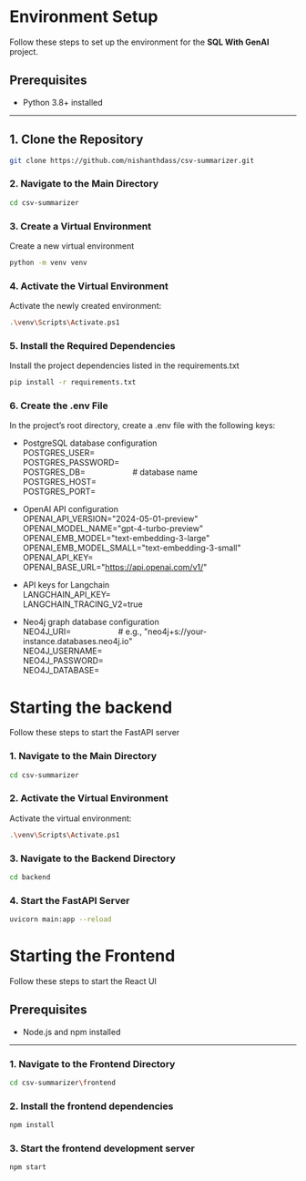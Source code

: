 # Environment Setup

Follow these steps to set up the environment for the **SQL With GenAI** project.

## Prerequisites

- Python 3.8+ installed

---

## 1. Clone the Repository

```bash
git clone https://github.com/nishanthdass/csv-summarizer.git
```

### 2. Navigate to the Main Directory
```bash
cd csv-summarizer
```

### 3. Create a Virtual Environment
Create a new virtual environment
```bash
python -m venv venv
```

### 4. Activate the Virtual Environment
Activate the newly created environment:
```bash
.\venv\Scripts\Activate.ps1
```

### 5. Install the Required Dependencies
Install the project dependencies listed in the requirements.txt
```bash
pip install -r requirements.txt
```

### 6. Create the .env File
In the project’s root directory, create a .env file with the following keys:

- PostgreSQL database configuration\
POSTGRES_USER=\
POSTGRES_PASSWORD=\
POSTGRES_DB= &nbsp; &nbsp; &nbsp; &nbsp; &nbsp; &nbsp; &nbsp; &nbsp; &nbsp; &nbsp; # database name\
POSTGRES_HOST=\
POSTGRES_PORT=

- OpenAI API configuration\
OPENAI_API_VERSION="2024-05-01-preview"\
OPENAI_MODEL_NAME="gpt-4-turbo-preview"\
OPENAI_EMB_MODEL="text-embedding-3-large"\
OPENAI_EMB_MODEL_SMALL="text-embedding-3-small"\
OPENAI_API_KEY=\
OPENAI_BASE_URL="https://api.openai.com/v1/"

- API keys for Langchain\
LANGCHAIN_API_KEY=\
LANGCHAIN_TRACING_V2=true

- Neo4j graph database configuration\
NEO4J_URI= &nbsp; &nbsp; &nbsp; &nbsp; &nbsp; &nbsp; &nbsp; &nbsp; &nbsp; &nbsp; # e.g., "neo4j+s://your-instance.databases.neo4j.io"\
NEO4J_USERNAME=\
NEO4J_PASSWORD=\
NEO4J_DATABASE=

# Starting the backend
Follow these steps to start the FastAPI server

### 1. Navigate to the Main Directory
```bash
cd csv-summarizer
```

### 2. Activate the Virtual Environment
Activate the virtual environment:
```bash
.\venv\Scripts\Activate.ps1
```

### 3. Navigate to the Backend Directory
```bash
cd backend
```

### 4. Start the FastAPI Server
```bash
uvicorn main:app --reload
```


# Starting the Frontend
Follow these steps to start the React UI

## Prerequisites

- Node.js and npm installed

---


### 1. Navigate to the Frontend Directory
```bash
cd csv-summarizer\frontend
```

### 2. Install the frontend dependencies
```bash
npm install
```

### 3. Start the frontend development server
```bash
npm start
```
